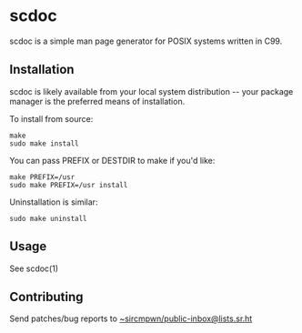 # scdoc

scdoc is a simple man page generator for POSIX systems written in C99.

## Installation

scdoc is likely available from your local system distribution -- your package
manager is the preferred means of installation.

To install from source:

    make
    sudo make install

You can pass PREFIX or DESTDIR to make if you'd like:

    make PREFIX=/usr
    sudo make PREFIX=/usr install

Uninstallation is similar:

    sudo make uninstall

## Usage

See scdoc(1)

## Contributing

Send patches/bug reports to [~sircmpwn/public-inbox@lists.sr.ht][mailing-list]

[mailing-list]: mailto:~sircmpwn/public-inbox@lists.sr.ht
